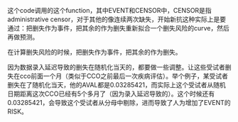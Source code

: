 这个code调用的这个function，其中EVENT和CENSOR中，CENSOR是指administrative censor，对于其他的像连续两次缺失，开始新抗这种实际上是要通过：把删失作为事件，把其余的作为删失重新拟合一个删失风险的curve，然后再做预测。

在计算删失风险的时候，把删失作为事件，把其余的作为删失。

因为数据录入延迟导致的删失在随机化当天的，都要做一些调整。让这些受试者删失在cco前面一个月（类似于CCO之前最后一次疾病评估）。举个例子，某受试者删失在了随机化当天，他的AVAL都是0.03285421，而实际上这个受试者从随机日期距离这次CCO已经有5个多月了（因为录入延迟导致的）。这个时候还有0.03285421，会导致这个受试者从分母中剔除，进而导致了人为增加了EVENT的 RISK。